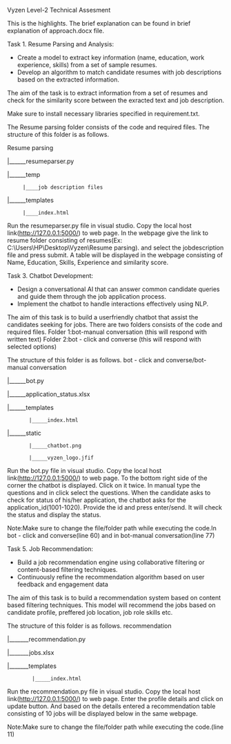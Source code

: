 Vyzen Level-2 Technical Assesment

This is the highlights. The brief explanation can be found in brief explanation of approach.docx file.

Task 1. Resume Parsing and Analysis:
   - Create a model to extract key information (name, education, work experience, skills) from a set of sample resumes.
   - Develop an algorithm to match candidate resumes with job descriptions based on the extracted information.


The aim of the task is to extract information from a set of resumes and check for the similarity score between the exracted text and job description.

Make sure to install necessary libraries specified in requirement.txt.

The Resume parsing folder consists of the code and required files.
The structure of this folder is as follows.

Resume parsing

|______resumeparser.py

|______temp

         |____job description files
         
|______templates

         |____index.html
         

Run the resumeparser.py file in visual studio. 
Copy the local host link(http://127.0.0.1:5000/) to web page. In the webpage give the link to resume folder consisting of resumes(Ex: C:\Users\HP\Desktop\Vyzen\Resume parsing).
and select the jobdescription file and press submit.
A table will be displayed in the webpage consisting of Name, Education, Skills, Experience and similarity score.

Task 3. Chatbot Development:
   - Design a conversational AI that can answer common candidate queries and guide them through the job application process.
   - Implement the chatbot to handle interactions effectively using NLP.

The aim of this task is to build a userfriendly chatbot that assist the candidates seeking for jobs.
There are two folders consists of the code and required files.
Folder 1:bot-manual conversation (this will respond with written text)
Folder 2:bot - click and converse (this will respond with selected options)

The structure of this folder is as follows.
bot - click and converse/bot-manual conversation

|______bot.py

|______application_status.xlsx

|______templates

           |_____index.html
           
|______static

           |_____chatbot.png
           
           |_____vyzen_logo.jfif
           

Run the bot.py file in visual studio. 
Copy the local host link(http://127.0.0.1:5000/) to web page. To the bottom right side of the corner the chatbot is displayed. 
Click on it twice. In manual type the questions and in click select the questions.
When the candidate asks to check for status of his/her application, the chatbot asks for the application_id(1001-1020). 
Provide the id and press enter/send. It will check the status and display the status.

Note:Make sure to change the file/folder path while executing the code.In bot - click and converse(line 60) and in bot-manual conversation(line 77)


Task 5. Job Recommendation:
   - Build a job recommendation engine using collaborative filtering or content-based filtering techniques.
   - Continuously refine the recommendation algorithm based on user feedback and engagement data

The aim of this task is to build a recommendation system based on content based filtering techniques. 
This model will recommend the jobs based on candidate profile, preffered job location, job role skills etc.

The structure of this folder is as follows.
recommendation

|_______recommendation.py

|_______jobs.xlsx

|_______templates

            |_____index.html
            

Run the recommendation.py file in visual studio. 
Copy the local host link(http://127.0.0.1:5000/) to web page. Enter the profile details and click on update button.
And based on the details entered a recommendation table consisting of 10 jobs will be displayed below in the same webpage.

Note:Make sure to change the file/folder path while executing the code.(line 11)
